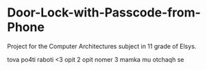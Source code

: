 # Door-Lock-with-Passcode-from-Phone
Project for the Computer Architectures subject in 11 grade of Elsys.


tova po4ti raboti <3
opit 2
opit nomer 3
mamka mu
otchaqh se
